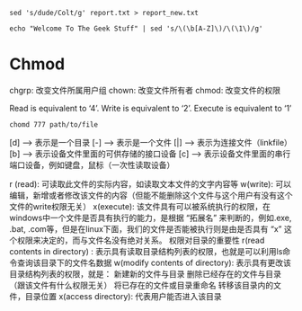 ```
sed 's/dude/Colt/g' report.txt > report_new.txt

echo "Welcome To The Geek Stuff" | sed 's/\(\b[A-Z]\)/\(\1\)/g'
```



# Chmod

chgrp: 改变文件所属用户组
chown: 改变文件所有者
chmod: 改变文件的权限

Read is equivalent to ‘4’.
Write is equivalent to ‘2’.
Execute is equivalent to ‘1’

```
chomd 777 path/to/file
```

[d]  --> 表示是一个目录
[-] --> 表示是一个文件
[|] --> 表示为连接文件（linkfile）
[b] --> 表示设备文件里面的可供存储的接口设备
[c] --> 表示设备文件里面的串行端口设备，例如键盘，鼠标（一次性读取设备）

r (read): 可读取此文件的实际内容，如读取文本文件的文字内容等
w(write): 可以编辑，新增或者修改该文件的内容（但能不能删除这个文件与这个用户有没有这个文件的write权限无关）
x(execute): 该文件具有可以被系统执行的权限，在windows中一个文件是否具有执行的能力，是根据 “拓展名” 来判断的，例如.exe, .bat, .com等，但是在linux下面，我们的文件是否能被执行则是由是否具有 “x” 这个权限来决定的，而与文件名没有绝对关系。
权限对目录的重要性
r(read contents in directory) : 表示具有读取目录结构列表的权限，也就是可以利用ls命令查询该目录下的文件名数据
w(modify contents of directory): 表示具有更改该目录结构列表的权限，就是：
新建新的文件与目录
删除已经存在的文件与目录（跟该文件有什么权限无关）
将已存在的文件或目录重命名
转移该目录内的文件，目录位置
x(access directory): 代表用户能否进入该目录
